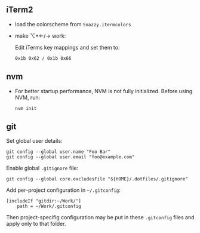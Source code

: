 iTerm2
------
- load the colorscheme from `Snazzy.itermcolors`

- make ⌥+←/→ work:

  Edit iTerms key mappings and set them to:

  `0x1b 0x62 / 0x1b 0x66`

nvm
---
- For better startup performance, NVM is not fully initialized. Before using NVM, run:

  `nvm init`

git
---

Set global user details:
```
git config --global user.name "Foo Bar"
git config --global user.email "foo@example.com"
```

Enable global `.gitignore` file:
```
git config --global core.excludesFile "${HOME}/.dotfiles/.gitignore"
```

Add per-project configuration in `~/.gitconfig`:
```
[includeIf "gitdir:~/Work/"]
	path = ~/Work/.gitconfig
```
Then project-specifig configuration may be put in these
`.gitconfig` files and apply only to that folder.
